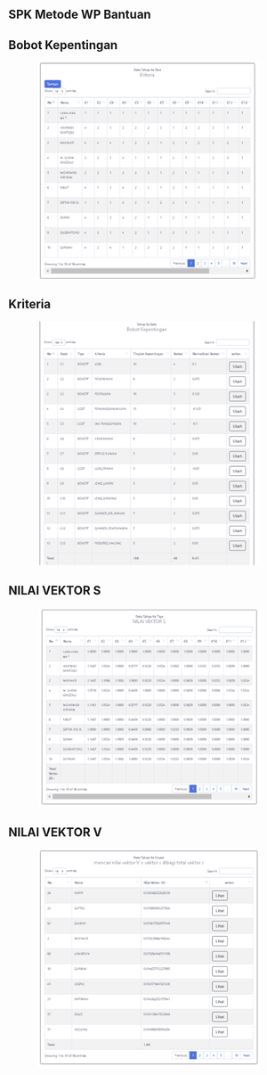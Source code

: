 ## SPK Metode WP Bantuan 

## Bobot Kepentingan
<p align="center"><a href="#" target="_blank"><img src="https://github.com/imam-f-gund/wp_update/blob/main/ss/wp.png" width="400"></a></p>

## Kriteria
<p align="center"><a href="#" target="_blank"><img src="https://github.com/imam-f-gund/wp_update/blob/main/ss/wp1.png" width="400"></a></p>

## NILAI VEKTOR S
<p align="center"><a href="#" target="_blank"><img src="https://github.com/imam-f-gund/wp_update/blob/main/ss/wp2.png" width="400"></a></p>

## NILAI VEKTOR V
<p align="center"><a href="#" target="_blank"><img src="https://github.com/imam-f-gund/wp_update/blob/main/ss/wp3.png" width="400"></a></p>
